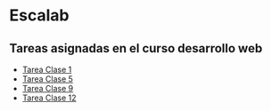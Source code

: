 # Escalab
## Tareas asignadas en el curso desarrollo web

- [Tarea Clase 1](https://arielarmijo.github.io/tarea-escalab/tarea-01/)
- [Tarea Clase 5](https://arielarmijo.github.io/tarea-escalab/tarea-03/)
- [Tarea Clase 9](https://arielarmijo.github.io/tarea-escalab/tarea-04/)
- [Tarea Clase 12](https://arielarmijo.github.io/tarea-escalab/tarea-05/)
